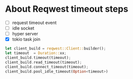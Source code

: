 # About Reqwest timeout steps
- [ ] request timeout event
- [ ] idle socket
- [ ] hyper server
- [x] tokio task join

```rust
let client_build = reqwest::Client::builder();
let timeout  = Duration::xx;
client_build.timeout(timeout);
client_build.read_timeout(timeout);
client_build.connect_timeout(timeout);
client_build.pool_idle_timeout(Option<timeout>)
```

